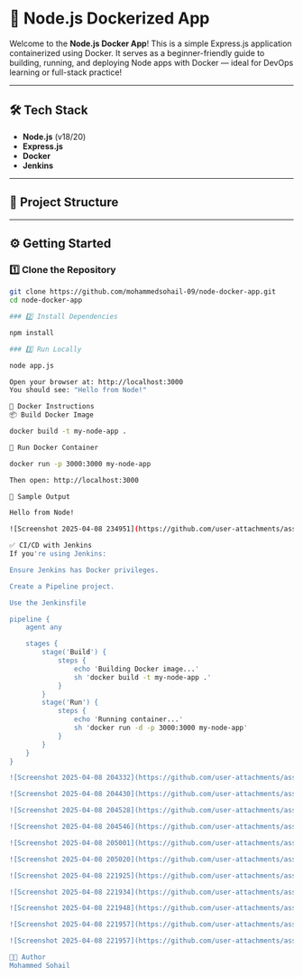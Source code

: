 # 🚀 Node.js Dockerized App

Welcome to the **Node.js Docker App**! This is a simple Express.js application containerized using Docker. It serves as a beginner-friendly guide to building, running, and deploying Node apps with Docker — ideal for DevOps learning or full-stack practice!

---

## 🛠️ Tech Stack

- **Node.js** (v18/20)
- **Express.js**
- **Docker**
- **Jenkins** 

---

## 📁 Project Structure


---

## ⚙️ Getting Started

### 1️⃣ Clone the Repository

```bash
git clone https://github.com/mohammedsohail-09/node-docker-app.git
cd node-docker-app

### 2️⃣ Install Dependencies

npm install

### 3️⃣ Run Locally

node app.js

Open your browser at: http://localhost:3000
You should see: "Hello from Node!"

🐳 Docker Instructions
📦 Build Docker Image

docker build -t my-node-app .

🚀 Run Docker Container

docker run -p 3000:3000 my-node-app

Then open: http://localhost:3000

🧪 Sample Output

Hello from Node!

![Screenshot 2025-04-08 234951](https://github.com/user-attachments/assets/c00cb525-d9e6-4fc1-bb8c-d51e2a207380)

✅ CI/CD with Jenkins 
If you're using Jenkins:

Ensure Jenkins has Docker privileges.

Create a Pipeline project.

Use the Jenkinsfile

pipeline {
    agent any

    stages {
        stage('Build') {
            steps {
                echo 'Building Docker image...'
                sh 'docker build -t my-node-app .'
            }
        }
        stage('Run') {
            steps {
                echo 'Running container...'
                sh 'docker run -d -p 3000:3000 my-node-app'
            }
        }
    }
}

![Screenshot 2025-04-08 204332](https://github.com/user-attachments/assets/80a47027-fe13-437f-9917-ce7b600371e5)

![Screenshot 2025-04-08 204430](https://github.com/user-attachments/assets/f2a8b8e8-ffb5-44cc-a175-4a92b9ac0ec9)

![Screenshot 2025-04-08 204528](https://github.com/user-attachments/assets/fcccf586-1ed8-4bfb-b4b0-c44e2023d246)

![Screenshot 2025-04-08 204546](https://github.com/user-attachments/assets/10697ce3-2d77-459e-9f13-0d938ed206bb)

![Screenshot 2025-04-08 205001](https://github.com/user-attachments/assets/af52a062-6de4-4eb4-9145-475f3b7cf57b)

![Screenshot 2025-04-08 205020](https://github.com/user-attachments/assets/6e12b7a7-6ed3-45e2-b292-ff608c8ef2bf)

![Screenshot 2025-04-08 221925](https://github.com/user-attachments/assets/f942f444-14a4-4f77-bf46-4b03b77355d9)

![Screenshot 2025-04-08 221934](https://github.com/user-attachments/assets/6b259182-4e5d-446c-af10-0c4603aa2834)

![Screenshot 2025-04-08 221948](https://github.com/user-attachments/assets/540b9384-ac40-4a1c-bc55-ca6685c491a3)

![Screenshot 2025-04-08 221957](https://github.com/user-attachments/assets/14ebb88f-feed-4fb8-9f1a-f2ee37fa0b8e)

![Screenshot 2025-04-08 221957](https://github.com/user-attachments/assets/a74e8f01-862d-45d6-9388-8f29be4a698f)

👨‍💻 Author
Mohammed Sohail
